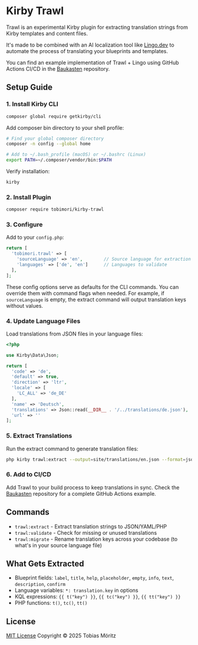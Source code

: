 # Kirby Trawl

Trawl is an experimental Kirby plugin for extracting translation strings from Kirby templates and content files.

It's made to be combined with an AI localization tool like [Lingo.dev](https://lingo.dev/en) to automate the process of translating your blueprints and templates.

You can find an example implementation of Trawl + Lingo using GitHub Actions CI/CD in the [Baukasten](https://github.com/tobimori/kirby-baukasten) repository.

## Setup Guide

### 1. Install Kirby CLI

```bash
composer global require getkirby/cli
```

Add composer bin directory to your shell profile:

```bash
# Find your global composer directory
composer -n config --global home

# Add to ~/.bash_profile (macOS) or ~/.bashrc (Linux)
export PATH=~/.composer/vendor/bin:$PATH
```

Verify installation:

```bash
kirby
```

### 2. Install Plugin

```bash
composer require tobimori/kirby-trawl
```

### 3. Configure

Add to your `config.php`:

```php
return [
  'tobimori.trawl' => [
    'sourceLanguage' => 'en',        // Source language for extraction (leave empty to output just keys)
    'languages' => ['de', 'en']      // Languages to validate
  ],
];
```

These config options serve as defaults for the CLI commands. You can override them with command flags when needed. For example, if `sourceLanguage` is empty, the extract command will output translation keys without values.

### 4. Update Language Files

Load translations from JSON files in your language files:

```php
<?php

use Kirby\Data\Json;

return [
  'code' => 'de',
  'default' => true,
  'direction' => 'ltr',
  'locale' => [
    'LC_ALL' => 'de_DE'
  ],
  'name' => 'Deutsch',
  'translations' => Json::read(__DIR__ . '/../translations/de.json'),
  'url' => ''
];
```

### 5. Extract Translations

Run the extract command to generate translation files:

```bash
php kirby trawl:extract --output=site/translations/en.json --format=json
```

### 6. Add to CI/CD

Add Trawl to your build process to keep translations in sync. Check the [Baukasten](https://github.com/tobimori/kirby-baukasten) repository for a complete GitHub Actions example.

## Commands

- `trawl:extract` - Extract translation strings to JSON/YAML/PHP
- `trawl:validate` - Check for missing or unused translations
- `trawl:migrate` - Rename translation keys across your codebase (to what's in your source language file)

## What Gets Extracted

- Blueprint fields: `label`, `title`, `help`, `placeholder`, `empty`, `info`, `text`, `description`, `confirm`
- Language variables: `*: translation.key` in options
- KQL expressions: `{{ t("key") }}`, `{{ tc("key") }}`, `{{ tt("key") }}`
- PHP functions: `t()`, `tc()`, `tt()`

## License

[MIT License](./LICENSE)
Copyright © 2025 Tobias Möritz

